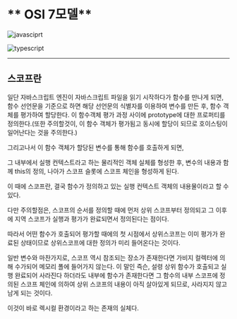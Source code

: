 # ** OSI 7모델**

![javasciprt](https://img.shields.io/badge/javascript-up%20to%20date-yellow)

![typescript](https://img.shields.io/badge/typescript-up%20to%20date-blue)

---

## 스코프란

일단 자바스크립트 엔진이 자바스크립트 파일을 읽기 시작하다가 함수를 만나게 되면, 함수 선언문을 기준으로 하면 해당 선언문의 식별자를 이용하여 변수를 만든 후, 함수 객체를 평가하여 할당한다. 이 함수객체 평가 과정 사이에 prototype에 대한 프로퍼티를 정의한다.(또한 주의할것이, 이 함수 객체가 평가됨고 동시에 할당이 되므로 호이스팅이 일어난다는 것을 주의한다.)

그리고나서 이 함수 객체가 할당된 변수를 통해 함수를 호출하게 되면,

그 내부에서 실행 컨텍스트라고 하는 물리적인 객체 실체를 형성한 후, 변수의 내용과 함께 this의 정의, 나아가 스코프 슬롯에 스코프 체인을 형성하게 된다.

이 때에 스코프란, 결국 함수가 정의하고 있는 실행 컨텍스트 객체의 내용물이라고 할 수 있다.

다만 주의할점은, 스코프의 순서를 정의할 때에 먼저 상위 스코프부터 정의되고 그 이후에 지역 스코프가 실행과 평가가 완료되면서 정의된다는 점이다.

따라서 어떤 함수가 호출되어 평가할 때에의 첫 시점에서 상위스코프는 이미 평가가 완료된 상태이므로 상위스코프에 대한 정의가 미리 들어온다는 것이다.

일반 변수와 마찬가지로, 스코프 역시 참조되는 장소가 존재한다면 가비지 컬렉터에 의해 수가되어 메모리 폴에 들어가지 않는다. 이 말인 즉슨, 설령 상위 함수가 호출되고 실행 완료되어 사라진다 하더라도 내부에 함수가 존재한다면 그 함수의 내부 스코프에 정의된 스코프 체인에 의하여 상위 스코프의 내용이 아직 살아있게 되므로, 사라지지 않고 남게 되는 것이다.

이것이 바로 렉시컬 환경이라고 하는 존재의 실체다.
